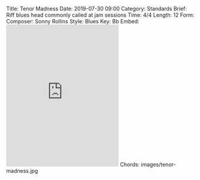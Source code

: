 Title: Tenor Madness
Date: 2019-07-30 09:00
Category: Standards
Brief: Riff blues head commonly called at jam sessions
Time: 4/4
Length: 12
Form:
Composer: Sonny Rollins
Style: Blues
Key: Bb
Embed: <iframe src="https://open.spotify.com/embed/user/thatdavidmiller/playlist/7oQzvVKItBHjTweh0gz8lp" width="300" height="380" frameborder="0" allowtransparency="true" allow="encrypted-media"></iframe>
Chords: images/tenor-madness.jpg
